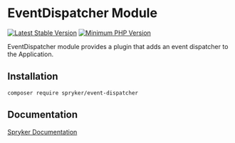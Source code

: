 # EventDispatcher Module
[![Latest Stable Version](https://poser.pugx.org/spryker/event-dispatcher/v/stable.svg)](https://packagist.org/packages/spryker/event-dispatcher)
[![Minimum PHP Version](https://img.shields.io/badge/php-%3E%3D%208.3-8892BF.svg)](https://php.net/)

EventDispatcher module provides a plugin that adds an event dispatcher to the Application.

## Installation

```
composer require spryker/event-dispatcher
```

## Documentation

[Spryker Documentation](https://docs.spryker.com)
